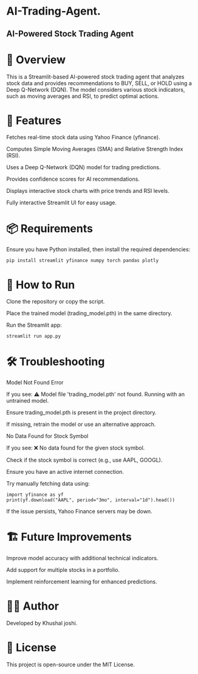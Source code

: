# AI-Trading-Agent.

## AI-Powered Stock Trading Agent

# 📌 Overview

This is a Streamlit-based AI-powered stock trading agent that analyzes stock data and provides recommendations to BUY, SELL, or HOLD using a Deep Q-Network (DQN). The model considers various stock indicators, such as moving averages and RSI, to predict optimal actions.

# 🚀 Features

Fetches real-time stock data using Yahoo Finance (yfinance).

Computes Simple Moving Averages (SMA) and Relative Strength Index (RSI).

Uses a Deep Q-Network (DQN) model for trading predictions.

Provides confidence scores for AI recommendations.

Displays interactive stock charts with price trends and RSI levels.

Fully interactive Streamlit UI for easy usage.

# 📦 Requirements

Ensure you have Python installed, then install the required dependencies:
```
pip install streamlit yfinance numpy torch pandas plotly
```

# 🎯 How to Run

Clone the repository or copy the script.

Place the trained model (trading_model.pth) in the same directory.

Run the Streamlit app:

```
streamlit run app.py
```

# 🛠 Troubleshooting

Model Not Found Error

If you see: ⚠️ Model file 'trading_model.pth' not found. Running with an untrained model.

Ensure trading_model.pth is present in the project directory.

If missing, retrain the model or use an alternative approach.

No Data Found for Stock Symbol

If you see: ❌ No data found for the given stock symbol.

Check if the stock symbol is correct (e.g., use AAPL, GOOGL).

Ensure you have an active internet connection.

Try manually fetching data using:

```
import yfinance as yf
print(yf.download("AAPL", period="3mo", interval="1d").head())
```
If the issue persists, Yahoo Finance servers may be down.

# 🏗 Future Improvements

Improve model accuracy with additional technical indicators.

Add support for multiple stocks in a portfolio.

Implement reinforcement learning for enhanced predictions.

# 👨‍💻 Author

Developed by Khushal joshi.

# 📜 License

This project is open-source under the MIT License.





